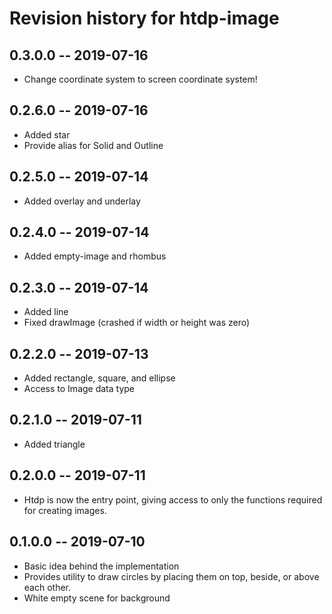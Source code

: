 # Revision history for htdp-image

## 0.3.0.0 -- 2019-07-16

* Change coordinate system to screen coordinate system!


## 0.2.6.0 -- 2019-07-16

* Added star
* Provide alias for Solid and Outline


## 0.2.5.0 -- 2019-07-14

* Added overlay and underlay


## 0.2.4.0 -- 2019-07-14

* Added empty-image and rhombus

## 0.2.3.0 -- 2019-07-14

* Added line
* Fixed drawImage (crashed if width or height was zero)


## 0.2.2.0 -- 2019-07-13

* Added rectangle, square, and ellipse
* Access to Image data type


## 0.2.1.0 -- 2019-07-11

* Added triangle


## 0.2.0.0 -- 2019-07-11

* Htdp is now the entry point, giving access to only the functions
  required for creating images.


## 0.1.0.0 -- 2019-07-10

* Basic idea behind the implementation
* Provides utility to draw circles by placing them on top,
  beside, or above each other.
* White empty scene for background
